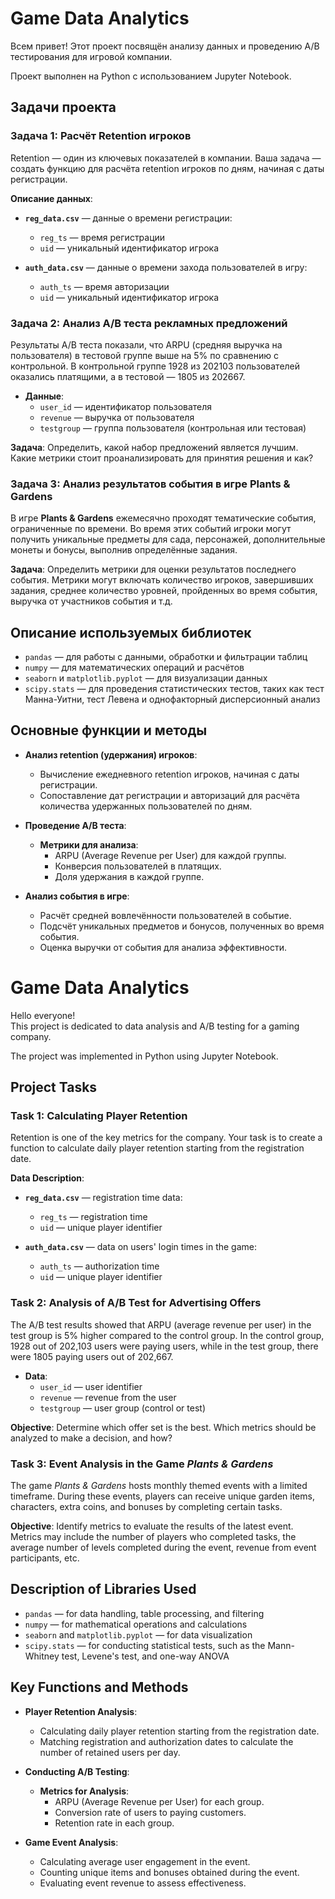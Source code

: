 # Game Data Analytics

Всем привет!
Этот проект посвящён анализу данных и проведению A/B тестирования для игровой компании.

Проект выполнен на Python с использованием Jupyter Notebook.

## Задачи проекта

### Задача 1: Расчёт Retention игроков

Retention — один из ключевых показателей в компании. Ваша задача — создать функцию для расчёта retention игроков по дням, начиная с даты регистрации. 

**Описание данных**:
- **`reg_data.csv`** — данные о времени регистрации:
  - `reg_ts` — время регистрации
  - `uid` — уникальный идентификатор игрока

- **`auth_data.csv`** — данные о времени захода пользователей в игру:
  - `auth_ts` — время авторизации
  - `uid` — уникальный идентификатор игрока

### Задача 2: Анализ A/B теста рекламных предложений

Результаты A/B теста показали, что ARPU (средняя выручка на пользователя) в тестовой группе выше на 5% по сравнению с контрольной. В контрольной группе 1928 из 202103 пользователей оказались платящими, а в тестовой — 1805 из 202667.

- **Данные**:
  - `user_id` — идентификатор пользователя
  - `revenue` — выручка от пользователя
  - `testgroup` — группа пользователя (контрольная или тестовая)

**Задача**: Определить, какой набор предложений является лучшим. Какие метрики стоит проанализировать для принятия решения и как?

### Задача 3: Анализ результатов события в игре Plants & Gardens

В игре **Plants & Gardens** ежемесячно проходят тематические события, ограниченные по времени. Во время этих событий игроки могут получить уникальные предметы для сада, персонажей, дополнительные монеты и бонусы, выполнив определённые задания. 

**Задача**: Определить метрики для оценки результатов последнего события. Метрики могут включать количество игроков, завершивших задания, среднее количество уровней, пройденных во время события, выручка от участников события и т.д.

## Описание используемых библиотек

- `pandas` — для работы с данными, обработки и фильтрации таблиц
- `numpy` — для математических операций и расчётов
- `seaborn` и `matplotlib.pyplot` — для визуализации данных
- `scipy.stats` — для проведения статистических тестов, таких как тест Манна-Уитни, тест Левена и однофакторный дисперсионный анализ

## Основные функции и методы

- **Анализ retention (удержания) игроков**:
    - Вычисление ежедневного retention игроков, начиная с даты регистрации.
    - Сопоставление дат регистрации и авторизаций для расчёта количества удержанных пользователей по дням.

- **Проведение A/B теста**:
    - **Метрики для анализа**:
        - ARPU (Average Revenue per User) для каждой группы.
        - Конверсия пользователей в платящих.
        - Доля удержания в каждой группе.

- **Анализ события в игре**:
    - Расчёт средней вовлечённости пользователей в событие.
    - Подсчёт уникальных предметов и бонусов, полученных во время события.
    - Оценка выручки от события для анализа эффективности.


# Game Data Analytics

Hello everyone!  
This project is dedicated to data analysis and A/B testing for a gaming company.

The project was implemented in Python using Jupyter Notebook.

## Project Tasks

### Task 1: Calculating Player Retention

Retention is one of the key metrics for the company. Your task is to create a function to calculate daily player retention starting from the registration date.

**Data Description**:
- **`reg_data.csv`** — registration time data:
  - `reg_ts` — registration time
  - `uid` — unique player identifier

- **`auth_data.csv`** — data on users' login times in the game:
  - `auth_ts` — authorization time
  - `uid` — unique player identifier

### Task 2: Analysis of A/B Test for Advertising Offers

The A/B test results showed that ARPU (average revenue per user) in the test group is 5% higher compared to the control group. In the control group, 1928 out of 202,103 users were paying users, while in the test group, there were 1805 paying users out of 202,667.

- **Data**:
  - `user_id` — user identifier
  - `revenue` — revenue from the user
  - `testgroup` — user group (control or test)

**Objective**: Determine which offer set is the best. Which metrics should be analyzed to make a decision, and how?

### Task 3: Event Analysis in the Game *Plants & Gardens*

The game *Plants & Gardens* hosts monthly themed events with a limited timeframe. During these events, players can receive unique garden items, characters, extra coins, and bonuses by completing certain tasks.

**Objective**: Identify metrics to evaluate the results of the latest event. Metrics may include the number of players who completed tasks, the average number of levels completed during the event, revenue from event participants, etc.

## Description of Libraries Used

- `pandas` — for data handling, table processing, and filtering
- `numpy` — for mathematical operations and calculations
- `seaborn` and `matplotlib.pyplot` — for data visualization
- `scipy.stats` — for conducting statistical tests, such as the Mann-Whitney test, Levene's test, and one-way ANOVA

## Key Functions and Methods

- **Player Retention Analysis**:
    - Calculating daily player retention starting from the registration date.
    - Matching registration and authorization dates to calculate the number of retained users per day.

- **Conducting A/B Testing**:
    - **Metrics for Analysis**:
        - ARPU (Average Revenue per User) for each group.
        - Conversion rate of users to paying customers.
        - Retention rate in each group.

- **Game Event Analysis**:
    - Calculating average user engagement in the event.
    - Counting unique items and bonuses obtained during the event.
    - Evaluating event revenue to assess effectiveness.
